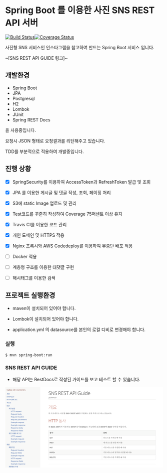 # Spring Boot 를 이용한 사진 SNS REST API 서버
[![Build Status](https://travis-ci.org/junwoochoi/spring-boot-practice.svg?branch=master)](https://travis-ci.org/junwoochoi/spring-boot-practice)[![Coverage Status](https://coveralls.io/repos/github/junwoochoi/spring-boot-practice/badge.svg?branch=master)](https://coveralls.io/github/junwoochoi/spring-boot-practice?branch=master)

사진형 SNS 서비스인 인스타그램을 참고하여 만드는 Spring Boot 서비스 입니다.

~[SNS REST API GUIDE 링크]~



## 개발환경


- Spring Boot
- JPA
- Postgresql
- H2
- Lombok
- JUnit
- Spring REST Docs     

을 사용중입니다.

요청시 JSON 형태로 요청결과를 리턴해주고 있습니다.

TDD를 부분적으로 적용하여 개발중입니다. 





## 진행 상황

- [x] SpringSecurity를 이용하여 AccessToken과 RefreshToken 발급 및 조회

- [x] JPA 를 이용한 게시글 및 댓글 작성, 조회, 페이징 처리

- [x] S3에 static Image 업로드 및 관리

- [x] Test코드를 꾸준히 작성하여 Coverage 75퍼센트 이상 유지

- [x] Travis CI를 이용한 코드 관리

- [x] 개인 도메인 및 HTTPS 적용

- [x] Nginx 프록시와 AWS Codedeploy를 이용하여 무중단 배포 적용

- [ ] Docker 적용

- [ ] 계층형 구조를 이용한 대댓글 구현

- [ ] 해시태그를 이용한 검색


  

## 프로젝트 실행환경

- maven이 설치되어 있어야 합니다.

- Lombok이 설치되어 있어야 합니다.

- application.yml 의 datasource를 본인의 로컬 디비로 변경해야 합니다.

  

### 실행

```shell
$ mvn spring-boot:run
```





### SNS REST API GUIDE

- 해당 API는 RestDocs로 작성된 가이드를 보고 테스트 할 수 있습니다.

![image-20190420154341873](./docs.image.png)

